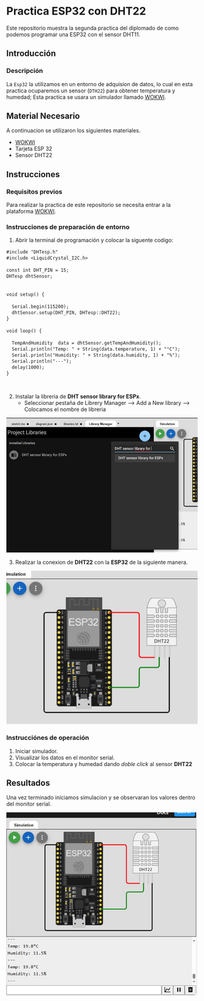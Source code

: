 # Practica ESP32 con DHT22
Este repositorio muestra la segunda practica del diplomado de como podemos programar una ESP32 con el sensor DHT11.

## Introducción

### Descripción

La ```Esp32``` la utilizamos en un entorno de adquision de datos, lo cual en esta practica ocuparemos un sensor (```DTH22```) para obtener temperatura y humedad; Esta practica se usara un simulador llamado [WOKWI](https://wokwi.com/).


## Material Necesario

A continuacion se utilizaron los siguientes materiales.

- [WOKWI](https://https://wokwi.com/)
- Tarjeta ESP 32
- Sensor DHT22



## Instrucciones

### Requisitos previos

Para realizar la practica de este repositorio se necesita entrar a la plataforma [WOKWI](https://https://wokwi.com/).


### Instrucciones de preparación de entorno 

1. Abrir la terminal de programación y colocar la siguente codigo:

```
#include "DHTesp.h"
#include <LiquidCrystal_I2C.h>

const int DHT_PIN = 15;
DHTesp dhtSensor;


void setup() {

  Serial.begin(115200);
  dhtSensor.setup(DHT_PIN, DHTesp::DHT22);
}

void loop() {

  TempAndHumidity  data = dhtSensor.getTempAndHumidity();
  Serial.println("Temp: " + String(data.temperature, 1) + "°C");
  Serial.println("Humidity: " + String(data.humidity, 1) + "%");
  Serial.println("---");
  delay(1000);
}

```
![]()

2. Instalar la libreria de **DHT sensor library for ESPx**.
   - Seleccionar pestaña de Librery Manager --> Add a New library --> Colocamos el nombre de libreria 

![](https://github.com/YasminZagal/PRACTICA-N-2/blob/main/agregar%20libreria.jpg)

3. Realizar la conexion de **DHT22** con la **ESP32** de la siguiente manera.

![](https://github.com/YasminZagal/PRACTICA-N-2/blob/main/conexion%20esp32.jpg)

### Instrucciónes de operación

1. Iniciar simulador.
2. Visualizar los datos en el monitor serial.
3. Colocar la temperatura y humedad dando *doble click* al sensor **DHT22** 

## Resultados

Una vez terminado iniciamos simulacion y se observaran los valores dentro del monitor serial.

![](https://github.com/YasminZagal/PRACTICA-N-2/blob/main/resultado%20practica.jpg)
